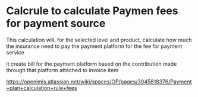 # Calcrule to calculate Paymen fees for payment source


 This calculation will, for the selected level and product, calculate how much the insurance need to pay the payment platform for the fee for payment service
 
 it create bill for the payment platform based on the contribution made through that platform attached to invoice item
 
 https://openimis.atlassian.net/wiki/spaces/OP/pages/3045818376/Payment+plan+calculation+rule+fees
